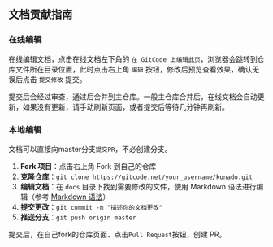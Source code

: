 ## 文档贡献指南

### 在线编辑

在线编辑文档，点击在线文档左下角的 `在 GitCode 上编辑此页`，浏览器会跳转到仓库文件所在目录位置，此时点击右上角 `编辑` 按钮，修改后预览查看效果，确认无误后点击 `提交修改` 提交。

提交后会经过审查，通过后合并到主仓库。一般主仓库合并后，在线文档会自动更新，如果没有更新，请手动刷新页面，或者提交后等待几分钟再刷新。

### 本地编辑

文档可以直接向master分支`提交PR`，不必创建分支。

1. **Fork 项目**：点击右上角 Fork 到自己的仓库  
2. **克隆仓库**：`git clone https://gitcode.net/your_username/konado.git`  
3. **编辑文档**：在 `docs` 目录下找到需要修改的文件，使用 Markdown 语法进行编辑（参考 [Markdown 语法](https://www.markdownguide.org/basic-syntax)）
4. **提交更改**：`git commit -m "描述你的文档更改"`  
5. **推送分支**：`git push origin master`

提交后，在自己fork的仓库页面、点击`Pull Request`按钮，创建 PR。
